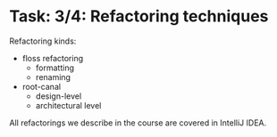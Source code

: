 # Task: 3/4: Refactoring techniques

Refactoring kinds: 
- floss refactoring 
  - formatting 
  - renaming
- root-canal 
  - design-level
  - architectural level
  
All refactorings we describe in the course are covered in IntelliJ IDEA.
